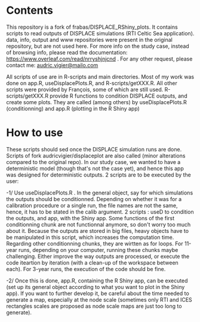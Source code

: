 # Contents

This repository is a fork of frabas/DISPLACE_RShiny_plots. It contains scripts to read outputs of DISPLACE simulations (RTI Celtic Sea application). data, info, output and www repositories were present in the original repository, but are not used here. For more info on the study case, instead of browsing info, please read the documentation: https://www.overleaf.com/read/nrryshjnjcnd . For any other request, please contact me: audric.vigier@mailo.com

All scripts of use are in R-scripts and main directories. Most of my work was done on app.R, useDisplacePlots.R, and R-scripts/getXXX.R. All other scripts were provided by François, some of which are still used. R-scripts/getXXX.R provide R functions to condition DISPLACE outputs, and create some plots. They are called (among others) by useDisplacePlots.R (conditionning) and app.R (plotting in the R Shiny app)

# How to use

These scripts should sed once the DISPLACE simulation runs are done. Scripts of fork audricvigier/displaceplot are also called (minor alterations compared to the original repo). In our study case, we wanted to have a deterministic model (though that's not the case yet), and hence this app was designed for deterministic outputs. 2 scripts are to be executed by the user:

-1/ Use useDisplacePlots.R . In the general object, say for which simulations the outputs should be conditionned. Depending on whether it was for a calibration procedure or a single run, the file names are not the same, hence, it has to be stated in the calib argument.
2 scripts : useD to condition the outputs, and app, with the Shiny app. Some functions of the first conditionning chunk are not functionnal anymore, so don't worry too much about it. Because the outputs are stored in big files, heavy objects have to be manipulated in this script, which increases the computation time. Regarding other conditionning chunks, they are wirtten as for loops. For 11-year runs, depending on your computer, running these chunks maybe challenging. Either improve the way outputs are processed, or execute the code iteartion by iteration (with a clean-up of the workspace between each). For 3-year runs, the execution of the code should be fine.

-2/ Once this is done, app.R, containing the R Shiny app, can be executed (set up its general object according to what you want to plot in the Shiny app). If you want to further develop it, be careful about the time needed to generate a map, especially at the node scale (sometimes only RTI and ICES rectangles scales are proposed as node scale maps are just too long to generate).